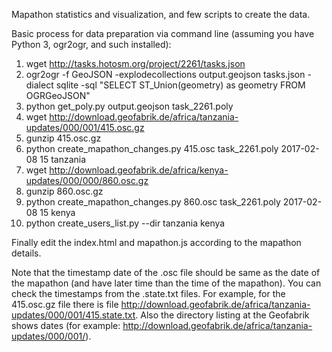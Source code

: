 
Mapathon statistics and visualization, and few scripts to create the data.

Basic process for data preparation via command line (assuming you have Python 3, ogr2ogr, and such installed):

1. wget http://tasks.hotosm.org/project/2261/tasks.json
2. ogr2ogr -f GeoJSON -explodecollections output.geojson tasks.json -dialect sqlite -sql "SELECT ST_Union(geometry) as geometry FROM OGRGeoJSON"
3. python get_poly.py output.geojson task_2261.poly
4. wget http://download.geofabrik.de/africa/tanzania-updates/000/001/415.osc.gz
5. gunzip 415.osc.gz
6. python create_mapathon_changes.py 415.osc task_2261.poly 2017-02-08 15 tanzania
7. wget http://download.geofabrik.de/africa/kenya-updates/000/000/860.osc.gz
8. gunzip 860.osc.gz
9. python create_mapathon_changes.py 860.osc task_2261.poly 2017-02-08 15 kenya
10. python create_users_list.py --dir tanzania kenya

Finally edit the index.html and mapathon.js according to the mapathon details.

Note that the timestamp date of the .osc file should be same as the date of the mapathon (and have later time than the time of the mapathon). You can check the timestamps from the .state.txt files. For example, for the 415.osc.gz file there is file http://download.geofabrik.de/africa/tanzania-updates/000/001/415.state.txt. Also the directory listing at the Geofabrik shows dates (for example: http://download.geofabrik.de/africa/tanzania-updates/000/001/).
